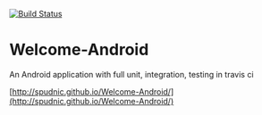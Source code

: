 [![Build Status](https://travis-ci.org/spudnic/Welcome-Android.svg?branch=master)](https://travis-ci.org/spudnic/Welcome-Android)
# Welcome-Android
An Android application with full unit, integration, testing in travis ci

[http://spudnic.github.io/Welcome-Android/](http://spudnic.github.io/Welcome-Android/)
